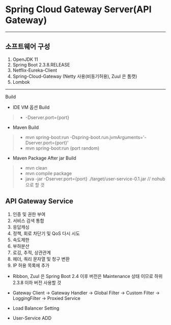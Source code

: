 # Spring Cloud Gateway Server(API Gateway)
- - -
## 소프트웨어 구성
1. OpenJDK 11
2. Spring Boot 2.3.8.RELEASE
3. Netflix-Eureka-Client
4. Spring-Cloud-Gateway (Netty 사용(비동기허용), Zuul 은 톰캣)
5. Lombok
- - -
Build
 * IDE VM 옵션 Build
> - -Dserver.port={port}
 * Maven Build
> - mvn spring-boot:run -Dspring-boot.run.jvmArguments='-Dserver.port={port}'
> - mvn spring-boot:run (port random)
 * Maven Package After jar Build
> - mvn clean
> - mvn compile package
> - java -jar -Dserver.port={port} ./target/user-service-0.1.jar   // nohub 으로 할 것


## API Gateway Service
1. 인증 및 권한 부여
2. 서비스 검색 통합
3. 응답캐싱
4. 정책, 회로 차단기 및 QoS 다시 시도
5. 속도제한
6. 부하분산
7. 로깅, 추적, 상관관계
8. 헤더, 쿼리 문자열 및 청구 변환
9. IP 허용 목록에 추가
- Ribbon, Zuul 은 Spring Boot 2.4 이후 버전은 Maintenance 상태 이므로 하위 2.3.8 이하 버전 사용할 것

- Gateway Client -> Gateway Handler -> Global Filter -> Custom Filter -> LoggingFilter -> Proxied Service
- Load Balancer Setting
- User-Service ADD